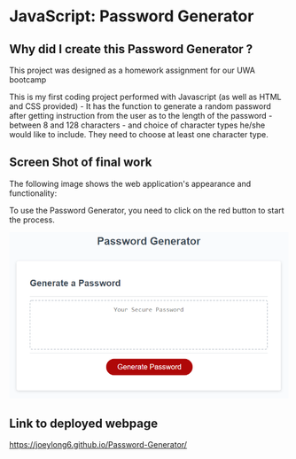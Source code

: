 # JavaScript: Password Generator



## Why did I create this Password Generator ?

This project was designed as a homework assignment for our UWA bootcamp 

This is my first coding project performed with Javascript (as well as HTML and CSS provided) - It has the function to generate a random password after getting instruction from the user as to the length of the password - between 8 and 128 characters - and choice of character types he/she would like to include. They need to choose at least one character type. 

## Screen Shot of final work 

The following image shows the web application's appearance and functionality:

To use the Password Generator, you need to click on the red button to start the process. 

![](Assets/images/03-javascript-homework-demo.png)

## Link to deployed webpage

https://joeylong6.github.io/Password-Generator/

